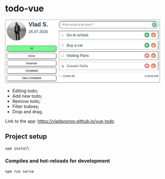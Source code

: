 # todo-vue
![Image alt](https://github.com/vladsosnov/vue-todo/blob/master/src/assets/images/preview.jpg)

- Editing todo;
- Add new todo;
- Remove todo;
- Filter todoes;
- Drop and drag.

Link to the app: https://vladsosnov.github.io/vue-todo


## Project setup
```
npm install
```

### Compiles and hot-reloads for development
```
npm run serve
```
